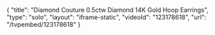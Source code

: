 {
    "title": "Diamond Couture 0.5ctw Diamond 14K Gold Hoop Earrings",
    "type": "solo",
    "layout": "iframe-static",
    "videoId": "123178618",
    "url": "\/tvpembed\/123178618"
}